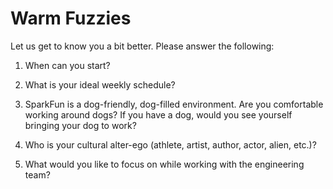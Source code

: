 Warm Fuzzies
=============

Let us get to know you a bit better. Please answer the following:

1. When can you start?

2. What is your ideal weekly schedule?

3. SparkFun is a dog-friendly, dog-filled environment. Are you comfortable working around dogs? If you have a dog, would you see yourself bringing your dog to work?

4. Who is your cultural alter-ego (athlete, artist, author, actor, alien, etc.)? 

5. What would you like to focus on while working with the engineering team? 